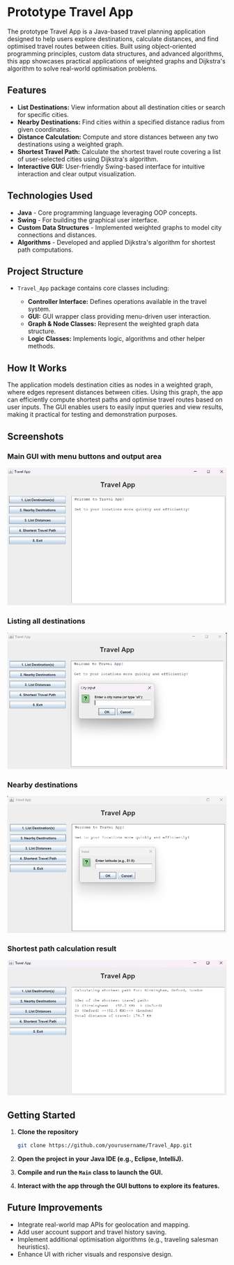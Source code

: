 # Prototype Travel App

The prototype Travel App is a Java-based travel planning application designed to help users explore destinations, calculate distances, and find optimised travel routes between cities. Built using object-oriented programming principles, custom data structures, and advanced algorithms, this app showcases practical applications of weighted graphs and Dijkstra's algorithm to solve real-world optimisation problems.

## Features

* **List Destinations:** View information about all destination cities or search for specific cities.
* **Nearby Destinations:** Find cities within a specified distance radius from given coordinates.
* **Distance Calculation:** Compute and store distances between any two destinations using a weighted graph.
* **Shortest Travel Path:** Calculate the shortest travel route covering a list of user-selected cities using Dijkstra's algorithm.
* **Interactive GUI:** User-friendly Swing-based interface for intuitive interaction and clear output visualization.

## Technologies Used

* **Java** - Core programming language leveraging OOP concepts.
* **Swing** - For building the graphical user interface.
* **Custom Data Structures** - Implemented weighted graphs to model city connections and distances.
* **Algorithms** - Developed and applied Dijkstra's algorithm for shortest path computations.

## Project Structure

* `Travel_App` package contains core classes including:

  * **Controller Interface:** Defines operations available in the travel system.
  * **GUI:** GUI wrapper class providing menu-driven user interaction.
  * **Graph & Node Classes:** Represent the weighted graph data structure.
  * **Logic Classes:** Implements logic, algorithms and other helper methods.

## How It Works

The application models destination cities as nodes in a weighted graph, where edges represent distances between cities. Using this graph, the app can efficiently compute shortest paths and optimise travel routes based on user inputs. The GUI enables users to easily input queries and view results, making it practical for testing and demonstration purposes.

## Screenshots

### Main GUI with menu buttons and output area
![Main_page](images/Travel-app-main-screen.png)


### Listing all destinations

![All_destinations_page](images/List_destinations_travel-app.png)


### Nearby destinations

![Nearby Destinations](images/Nearby-Destinations.png)

### Shortest path calculation result

![Shortest Path](images/Shortest-Travel-Path.png)


## Getting Started

1. **Clone the repository**

   ```bash
   git clone https://github.com/yourusername/Travel_App.git
   ```
2. **Open the project in your Java IDE (e.g., Eclipse, IntelliJ).**
3. **Compile and run the `Main` class to launch the GUI.**
4. **Interact with the app through the GUI buttons to explore its features.**

## Future Improvements

* Integrate real-world map APIs for geolocation and mapping.
* Add user account support and travel history saving.
* Implement additional optimisation algorithms (e.g., traveling salesman heuristics).
* Enhance UI with richer visuals and responsive design.

